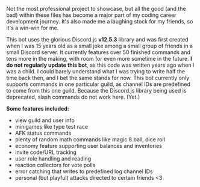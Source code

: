 Not the most professional project to showcase, but all the good (and the bad) within these files has become a major part of my coding career development journey. It's also made me a laughing stock for my friends, so it's a win-win for me.

This bot uses the glorious Discord.js **v12.5.3** library and was first created when I was 15 years old as a small joke among a small group of friends in a small Discord server. It currently features over 50 finished commands and tens more in the making, with room for even more sometime in the future. **I do not regularly update this bot**, as this code was written years ago when I was a child. I could barely understand what I was trying to write half the time back then, and I bet the same stands for now. This bot currently only supports commands in one particular guild, as channel IDs are predefined to come from this one guild. Because the Discord.js library being used is deprecated, slash commands do not work here. (Yet.)

**Some features included:**
- view guild and user info
- minigames like type test race
- AFK status commands
- plenty of random math commands like magic 8 ball, dice roll
- economy feature supporting user balances and inventories
- invite code/URL tracking
- user role handling and reading
- reaction collectors for vote polls
- error catching that writes to predefined log channel IDs
- personal (but playful) attacks directed to certain friends <3

